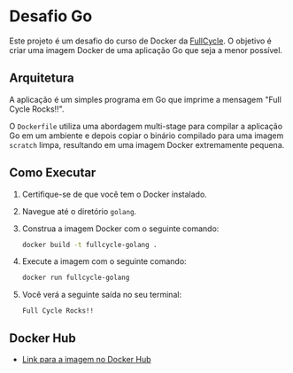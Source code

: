 # Desafio Go

Este projeto é um desafio do curso de Docker da [FullCycle](https://fullcycle.com.br/). O objetivo é criar uma imagem Docker de uma aplicação Go que seja a menor possível.

## Arquitetura

A aplicação é um simples programa em Go que imprime a mensagem "Full Cycle Rocks!!".

O `Dockerfile` utiliza uma abordagem multi-stage para compilar a aplicação Go em um ambiente e depois copiar o binário compilado para uma imagem `scratch` limpa, resultando em uma imagem Docker extremamente pequena.

## Como Executar

1.  Certifique-se de que você tem o Docker instalado.
2.  Navegue até o diretório `golang`.
3.  Construa a imagem Docker com o seguinte comando:

    ```bash
    docker build -t fullcycle-golang .
    ```

4.  Execute a imagem com o seguinte comando:

    ```bash
    docker run fullcycle-golang
    ```

5.  Você verá a seguinte saída no seu terminal:

    ```
    Full Cycle Rocks!!
    ```

## Docker Hub

- [Link para a imagem no Docker Hub](https://hub.docker.com/repository/docker/araujo66/fullcycle-golang/general)
